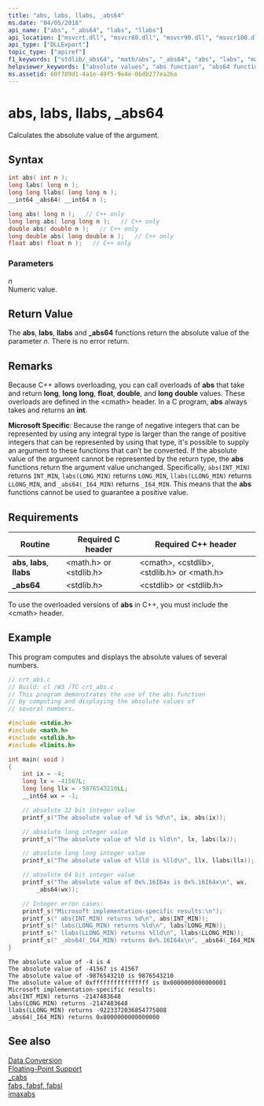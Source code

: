 ```yaml
---
title: "abs, labs, llabs, _abs64"
ms.date: "04/05/2018"
api_name: ["abs", "_abs64", "labs", "llabs"]
api_location: ["msvcrt.dll", "msvcr80.dll", "msvcr90.dll", "msvcr100.dll", "msvcr100_clr0400.dll", "msvcr110.dll", "msvcr110_clr0400.dll", "msvcr120.dll", "msvcr120_clr0400.dll", "ucrtbase.dll", "api-ms-win-crt-utility-l1-1-0.dll"]
api_type: ["DLLExport"]
topic_type: ["apiref"]
f1_keywords: ["stdlib/_abs64", "math/abs", "_abs64", "abs", "labs", "math/labs", "llabs", "math/llabs", "cmath/abs"]
helpviewer_keywords: ["absolute values", "abs function", "abs64 function", "_abs64 function", "calculating absolute values"]
ms.assetid: 60f789d1-4a1e-49f5-9e4e-0bdb277ea26a
---
```

# abs, labs, llabs, _abs64

Calculates the absolute value of the argument.

## Syntax

```C
int abs( int n );
long labs( long n );
long long llabs( long long n );
__int64 _abs64( __int64 n );
```

```cpp
long abs( long n );   // C++ only
long long abs( long long n );   // C++ only
double abs( double n );   // C++ only
long double abs( long double n );   // C++ only
float abs( float n );   // C++ only
```

### Parameters

*n*<br/>
Numeric value.

## Return Value

The **abs**, **labs**, **llabs** and **_abs64** functions return the absolute value of the parameter *n*. There is no error return.

## Remarks

Because C++ allows overloading, you can call overloads of **abs** that take and return **long**, **long** **long**, **float**, **double**, and **long** **double** values. These overloads are defined in the \<cmath> header. In a C program, **abs** always takes and returns an **int**.

**Microsoft Specific**: Because the range of negative integers that can be represented by using any integral type is larger than the range of positive integers that can be represented by using that type, it's possible to supply an argument to these functions that can’t be converted. If the absolute value of the argument cannot be represented by the return type, the **abs** functions return the argument value unchanged. Specifically, `abs(INT_MIN)` returns `INT_MIN`, `labs(LONG_MIN)` returns `LONG_MIN`, `llabs(LLONG_MIN)` returns `LLONG_MIN`, and `_abs64(_I64_MIN)` returns `_I64_MIN`. This means that the **abs** functions cannot be used to guarantee a positive value.

## Requirements

|Routine|Required C header|Required C++ header|
|-------------|-----------------------|---------------------------|
|**abs**, **labs**, **llabs**|\<math.h> or \<stdlib.h>|\<cmath>, \<cstdlib>, \<stdlib.h> or \<math.h>|
|**_abs64**|\<stdlib.h>|\<cstdlib> or \<stdlib.h>|

To use the overloaded versions of **abs** in C++, you must include the \<cmath> header.

## Example

This program computes and displays the absolute values of several numbers.

```C
// crt_abs.c
// Build: cl /W3 /TC crt_abs.c
// This program demonstrates the use of the abs function
// by computing and displaying the absolute values of
// several numbers.

#include <stdio.h>
#include <math.h>
#include <stdlib.h>
#include <limits.h>

int main( void )
{
    int ix = -4;
    long lx = -41567L;
    long long llx = -9876543210LL;
    __int64 wx = -1;

    // absolute 32 bit integer value
    printf_s("The absolute value of %d is %d\n", ix, abs(ix));

    // absolute long integer value
    printf_s("The absolute value of %ld is %ld\n", lx, labs(lx));

    // absolute long long integer value
    printf_s("The absolute value of %lld is %lld\n", llx, llabs(llx));

    // absolute 64 bit integer value
    printf_s("The absolute value of 0x%.16I64x is 0x%.16I64x\n", wx,
        _abs64(wx));

    // Integer error cases:
    printf_s("Microsoft implementation-specific results:\n");
    printf_s(" abs(INT_MIN) returns %d\n", abs(INT_MIN));
    printf_s(" labs(LONG_MIN) returns %ld\n", labs(LONG_MIN));
    printf_s(" llabs(LLONG_MIN) returns %lld\n", llabs(LLONG_MIN));
    printf_s(" _abs64(_I64_MIN) returns 0x%.16I64x\n", _abs64(_I64_MIN));
}
```

```Output
The absolute value of -4 is 4
The absolute value of -41567 is 41567
The absolute value of -9876543210 is 9876543210
The absolute value of 0xffffffffffffffff is 0x0000000000000001
Microsoft implementation-specific results:
abs(INT_MIN) returns -2147483648
labs(LONG_MIN) returns -2147483648
llabs(LLONG_MIN) returns -9223372036854775808
_abs64(_I64_MIN) returns 0x8000000000000000
```

## See also

[Data Conversion](../../c-runtime-library/data-conversion.md)<br/>
[Floating-Point Support](../../c-runtime-library/floating-point-support.md)<br/>
[_cabs](cabs.md)<br/>
[fabs, fabsf, fabsl](fabs-fabsf-fabsl.md)<br/>
[imaxabs](imaxabs.md)